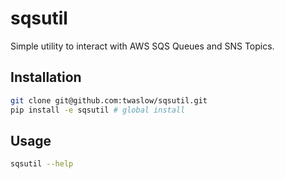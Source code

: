 # sqsutil

Simple utility to interact with AWS SQS Queues and SNS Topics.


## Installation

```bash
git clone git@github.com:twaslow/sqsutil.git
pip install -e sqsutil # global install
```

## Usage

```bash
sqsutil --help
```
